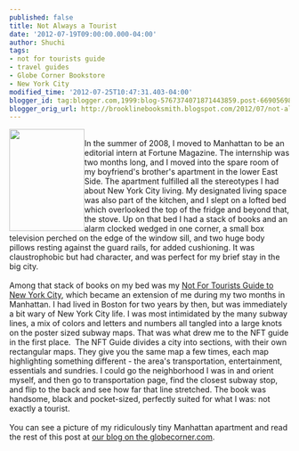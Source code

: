 ```yaml
---
published: false
title: Not Always a Tourist
date: '2012-07-19T09:00:00.000-04:00'
author: Shuchi
tags:
- not for tourists guide
- travel guides
- Globe Corner Bookstore
- New York City
modified_time: '2012-07-25T10:47:31.403-04:00'
blogger_id: tag:blogger.com,1999:blog-5767374071871443859.post-6690569856208876116
blogger_orig_url: http://brooklinebooksmith.blogspot.com/2012/07/not-always-tourist.html
---
```


<div dir="ltr" style="text-align: left;" trbidi="on"><span class="Apple-style-span" style="font-family: Georgia, &quot;Times New Roman&quot;, &quot;Bitstream Charter&quot;, Times, serif; font-size: 13px; line-height: 19px;"><a href="http://globecornerbookstore.com/blogs/wp-content/uploads/2012/07/nft-2008.jpg" mce_href="http://globecornerbookstore.com/blogs/wp-content/uploads/2012/07/nft-2008.jpg"><img alt="" class="alignleft size-medium wp-image-7865" height="183" mce_src="http://globecornerbookstore.com/blogs/wp-content/uploads/2012/07/nft-2008-211x300.jpg" src="http://globecornerbookstore.com/blogs/wp-content/uploads/2012/07/nft-2008-211x300.jpg" style="border-bottom-width: 0px; border-left-width: 0px; border-right-width: 0px; border-top-width: 0px; float: left;" width="135" /></a></span><span class="Apple-style-span" style="font-family: Georgia, &quot;Times New Roman&quot;, &quot;Bitstream Charter&quot;, Times, serif; font-size: 13px; line-height: 19px;"></span><br /><div style="text-align: left;"></div><div style="text-align: left;">In the summer of 2008, I moved to Manhattan to be an editorial intern at Fortune Magazine. The internship was two months long, and I moved into the spare room of my boyfriend's brother's apartment in the lower East Side. The apartment fulfilled all the stereotypes I had about New York City living. My designated living space was also part of the kitchen, and I slept on a lofted bed which overlooked the top of the fridge and beyond that, the stove. Up on that bed I had a stack of books and an alarm clocked wedged in one corner, a small box television perched on the edge of the window sill, and two huge body pillows resting against the guard rails, for added cushioning. It was claustrophobic but had character, and was perfect for my brief stay in the big city.</div><div style="text-align: left;"><br /></div><div style="text-align: left;">Among that stack of books on my bed was my <a href="http://globecorner.com/t/t37/18748.php" target="_blank">Not For Tourists Guide to New York City</a>, which became an extension of me during my two months in Manhattan. I had lived in Boston for two years by then, but was immediately a bit wary of New York City life. I was most intimidated by the many subway lines, a mix of colors and letters and numbers all tangled into a large knots on the poster sized subway maps. That was what drew me to the NFT guide in the first place. &nbsp;The NFT Guide divides a city into sections, with their own rectangular maps. They give you the same map a few times, each map highlighting something different - the area's transportation, entertainment, essentials and sundries. I could go the neighborhood I was in and orient myself, and then go to transportation page, find the closest subway stop, and flip to the back and see how far that line stretched. The book was handsome, black and pocket-sized, perfectly suited for what I was: not exactly a tourist.</div><div style="text-align: left;"><br /></div><div style="text-align: left;">You can see a picture of my ridiculously tiny Manhattan apartment and read the rest of this post at <a href="http://globecornerbookstore.com/blogs/2012/07/19/not-always-a-tourist/" target="_blank">our blog on the globecorner.com</a>.</div><br /><div><span class="Apple-style-span" style="font-family: Georgia, &quot;Times New Roman&quot;, &quot;Bitstream Charter&quot;, Times, serif; font-size: 13px; line-height: 19px;"><br /></span></div></div>